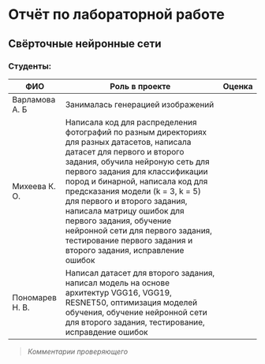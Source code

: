 # Отчёт по лабораторной работе
## Свёрточные нейронные сети

### Студенты: 

| ФИО       | Роль в проекте                     | Оценка       |
|-----------|------------------------------------|--------------|
| Варламова А. Б | Занималась генерацией изображений |          |
| Михеева К. О. | Написала код для распределения фотографий по разным директориях для разных датасетов, написала датасет для первого и второго задания, обучила нейроную сеть для первого задания для классификации пород и бинарной, написала код для предсказания модели (k = 3, k = 5) для первого и второго задания, написала матрицу ошибок для первого задания, обучение нейронной сети для первого задания, тестирование первого задания и второго задания, исправление ошибок |      |
| Пономарев Н. В.| Написал датасет для второго задания, написал модель на основе архитектур VGG16, VGG19, RESNET50, оптимизация моделей обучения, обучение нейронной сети для второго задания, тестирование, исправдение ошибок |      |

> *Комментарии проверяющего*

